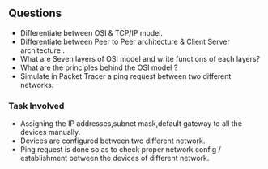 
## Questions
- Differentiate between OSI & TCP/IP model.
- Differentiate between Peer to Peer architecture & Client Server architecture .
- What are Seven layers of OSI model and write functions of each layers?
- What are the principles behind the OSI model ?
- Simulate in Packet Tracer a ping request between two different networks.

### Task Involved
- Assigning the IP addresses,subnet mask,default gateway to all the devices manually.
- Devices are configured between two different network.
- Ping request is done so as to check proper network config / establishment between the devices of different network.
